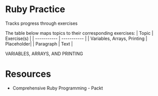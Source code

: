 # Ruby Practice
Tracks progress through exercises

The table below maps topics to their corresponding exercises:
| Topic      | Exercise(s) |
| ----------- | ----------- |
| Variables, Arrays, Printing | Placeholder|
| Paragraph   | Text        |

<bold>VARIABLES, ARRAYS, AND PRINTING</bold>

# Resources
- Comprehensive Ruby Programming - Packt
